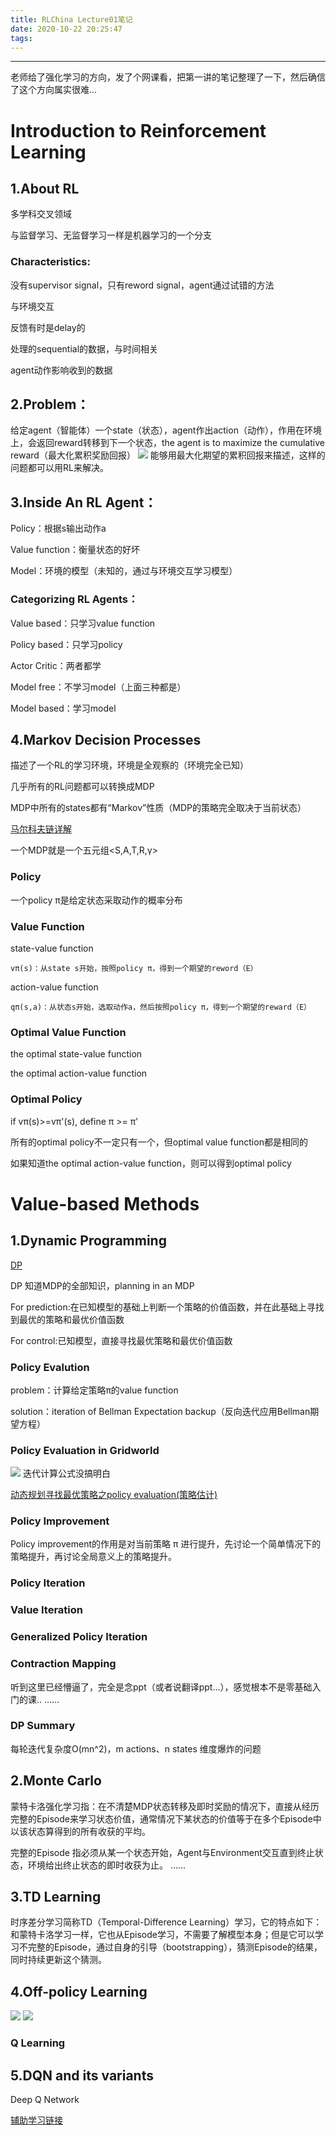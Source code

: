 ```yaml
---
title: RLChina Lecture01笔记
date: 2020-10-22 20:25:47
tags:
---
```

---
老师给了强化学习的方向，发了个网课看，把第一讲的笔记整理了一下，然后确信了这个方向属实很难...
<!--more-->
# Introduction to Reinforcement Learning
## 1.About RL
多学科交叉领域

与监督学习、无监督学习一样是机器学习的一个分支
### Characteristics:
没有supervisor signal，只有reword signal，agent通过试错的方法

与环境交互

反馈有时是delay的

处理的sequential的数据，与时间相关

agent动作影响收到的数据

## 2.Problem：
给定agent（智能体）一个state（状态），agent作出action（动作），作用在环境上，会返回reward转移到下一个状态，the agent is to maximize the cumulative reward（最大化累积奖励回报）
![](/RLChina-Lecture01/1.png)
能够用最大化期望的累积回报来描述，这样的问题都可以用RL来解决。

## 3.Inside An RL Agent：
Policy：根据s输出动作a

Value function：衡量状态的好坏

Model：环境的模型（未知的，通过与环境交互学习模型）

### Categorizing RL Agents：
Value based：只学习value function

Policy based：只学习policy

Actor Critic：两者都学

Model free：不学习model（上面三种都是）

Model based：学习model

## 4.Markov Decision Processes
描述了一个RL的学习环境，环境是全观察的（环境完全已知）

几乎所有的RL问题都可以转换成MDP

MDP中所有的states都有“Markov”性质（MDP的策略完全取决于当前状态）

[马尔科夫链详解](https://blog.csdn.net/bitcarmanlee/article/details/82819860)

一个MDP就是一个五元组<S,A,T,R,γ>
### Policy
一个policy π是给定状态采取动作的概率分布
### Value Function
state-value function 

	vπ(s)：从state s开始，按照policy π，得到一个期望的reword（E）
action-value function 

	qπ(s,a)：从状态s开始，选取动作a，然后按照policy π，得到一个期望的reward（E）
### Optimal Value Function
the optimal state-value function

the optimal action-value function
### Optimal Policy
if vπ(s)>=vπ'(s), define π >= π'

所有的optimal policy不一定只有一个，但optimal value function都是相同的

如果知道the optimal action-value function，则可以得到optimal policy


# Value-based Methods
## 1.Dynamic Programming
[DP](https://blog.csdn.net/LagrangeSK/article/details/81081106)

DP 知道MDP的全部知识，planning in an MDP

For prediction:在已知模型的基础上判断一个策略的价值函数，并在此基础上寻找到最优的策略和最优价值函数

For control:已知模型，直接寻找最优策略和最优价值函数
### Policy Evalution
problem：计算给定策略π的value function

solution：iteration of Bellman Expectation backup（反向迭代应用Bellman期望方程）

### Policy Evaluation in Gridworld
![](/RLChina-Lecture01/2.jpg)
迭代计算公式没搞明白 

 [动态规划寻找最优策略之policy evaluation(策略估计)](https://zhuanlan.zhihu.com/p/35559920)

### Policy Improvement
Policy improvement的作用是对当前策略 π 进行提升，先讨论一个简单情况下的策略提升，再讨论全局意义上的策略提升。
### Policy Iteration
### Value Iteration
### Generalized Policy Iteration
### Contraction Mapping
听到这里已经懵逼了，完全是念ppt（或者说翻译ppt…），感觉根本不是零基础入门的课..
……
### DP Summary
每轮迭代复杂度O(mn^2)，m actions、n states
维度爆炸的问题

## 2.Monte Carlo
蒙特卡洛强化学习指：在不清楚MDP状态转移及即时奖励的情况下，直接从经历完整的Episode来学习状态价值，通常情况下某状态的价值等于在多个Episode中以该状态算得到的所有收获的平均。

完整的Episode 指必须从某一个状态开始，Agent与Environment交互直到终止状态，环境给出终止状态的即时收获为止。
……

## 3.TD Learning
时序差分学习简称TD（Temporal-Difference Learning）学习，它的特点如下：和蒙特卡洛学习一样，它也从Episode学习，不需要了解模型本身；但是它可以学习不完整的Episode，通过自身的引导（bootstrapping），猜测Episode的结果，同时持续更新这个猜测。
## 4.Off-policy Learning
![](/RLChina-Lecture01/3.png)
![](/RLChina-Lecture01/4.png)
### Q Learning

## 5.DQN and its variants
Deep Q Network

[辅助学习链接](https://zhuanlan.zhihu.com/reinforce)
